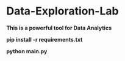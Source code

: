 # Data-Exploration-Lab

**This is a powerful tool for Data Analytics**


**pip install -r requirements.txt**

**python main.py**
